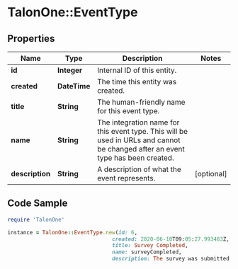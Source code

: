 # TalonOne::EventType

## Properties

Name | Type | Description | Notes
------------ | ------------- | ------------- | -------------
**id** | **Integer** | Internal ID of this entity. | 
**created** | **DateTime** | The time this entity was created. | 
**title** | **String** | The human-friendly name for this event type. | 
**name** | **String** | The integration name for this event type. This will be used in URLs and cannot be changed after an event type has been created. | 
**description** | **String** | A description of what the event represents.  | [optional] 

## Code Sample

```ruby
require 'TalonOne'

instance = TalonOne::EventType.new(id: 6,
                                 created: 2020-06-10T09:05:27.993483Z,
                                 title: Survey Completed,
                                 name: surveyCompleted,
                                 description: The survey was submitted by the customer.)
```


